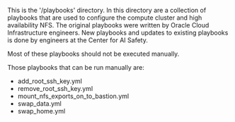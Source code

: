 This is the '/playbooks' directory. In this directory are a collection of playbooks that are used to configure the compute cluster and high availability NFS. 
The original playbooks were written by Oracle Cloud Infrastructure engineers. New playbooks and updates to existing playbooks is done by engineers at the Center for AI Safety. 

Most of these playbooks should not be executed manually. 

Those playbooks that can be run manually are:
- add_root_ssh_key.yml
- remove_root_ssh_key.yml
- mount_nfs_exports_on_to_bastion.yml
- swap_data.yml
- swap_home.yml